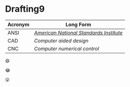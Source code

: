 # Drafting9

**Acronym** | **Long Form**
------- | ---------
ANSI    | _[American National Standards Institute](https://www.ansi.org)_
CAD     | _Computer aided design_
CNC     | _Computer numerical control_

:smile:

:joy:

:open_mouth: 

